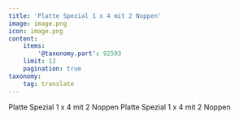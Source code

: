 ```yaml
---
title: 'Platte Spezial 1 x 4 mit 2 Noppen'
image: image.png
icon: image.png
content:
    items:
        '@taxonomy.part': 92593
    limit: 12
    pagination: true
taxonomy:
    tag: translate
---
```


Platte Spezial 1 x 4 mit 2 Noppen
Platte Spezial 1 x 4 mit 2 Noppen
